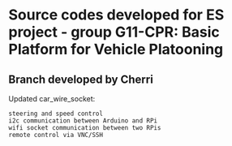 # Source codes developed for ES project - group G11-CPR: Basic Platform for Vehicle Platooning
## Branch developed by Cherri

Updated car_wire_socket:

    steering and speed control
    i2c communication between Arduino and RPi
    wifi socket communication between two RPis
    remote control via VNC/SSH




